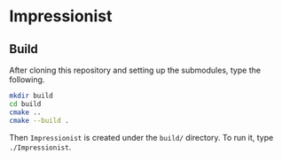 # Impressionist

## Build

After cloning this repository and setting up the submodules, type the following.

```sh
mkdir build
cd build
cmake ..
cmake --build .
```

Then `Impressionist` is created under the `build/` directory.
To run it, type `./Impressionist`.